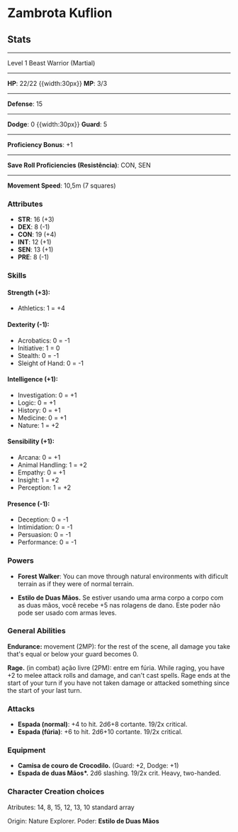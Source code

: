 # Zambrota Kuflion
## Stats
___
Level 1 Beast Warrior (Martial)
___
**HP**: 22/22
{{width:30px}}
**MP**: 3/3
___
**Defense**: 15
___
**Dodge**: 0
{{width:30px}}
**Guard**: 5
___
**Proficiency Bonus**: +1
___
**Save Roll Proficiencies (Resistência)**: CON, SEN
___
**Movement Speed**: 10,5m (7 squares)

### Attributes
- **STR**: 16 (+3)
- **DEX**: 8 (-1)
- **CON**: 19 (+4)
- **INT**: 12 (+1)
- **SEN**: 13 (+1)
- **PRE**: 8 (-1)

### Skills
#### Strength (+3):
- Athletics: 1 = +4

#### Dexterity (-1):
- Acrobatics: 0 = -1
- Initiative: 1 = 0
- Stealth: 0 = -1
- Sleight of Hand: 0 = -1

#### Intelligence (+1):
- Investigation: 0 = +1
- Logic: 0 = +1
- History: 0 = +1
- Medicine: 0 = +1
- Nature: 1 = +2

#### Sensibility (+1):
- Arcana: 0 = +1
- Animal Handling: 1 = +2
- Empathy: 0 = +1
- Insight: 1 = +2
- Perception: 1 = +2

#### Presence (-1):
- Deception: 0 = -1
- Intimidation: 0 = -1
- Persuasion: 0 = -1
- Performance: 0 = -1

### Powers
- **Forest Walker**: You can move through natural environments with dificult terrain as if they were of normal terrain.

- **Estilo de Duas Mãos.** Se estiver usando uma arma corpo a corpo com as duas mãos, você recebe +5 nas rolagens de dano. Este poder não pode ser usado com armas leves.

### General Abilities
**Endurance:** movement (2MP): for the rest of the scene, all damage you take that's equal or below your guard becomes 0.

**Rage.** (in combat) ação livre (2PM): entre em fúria. While raging, you have +2 to melee attack rolls and damage, and can't cast spells. Rage ends at the start of your turn if you have not taken damage or attacked something since the start of your last turn.

### Attacks
- **Espada (normal)**: +4 to hit. 2d6+8 cortante. 19/2x critical.
- **Espada (fúria)**: +6 to hit. 2d6+10 cortante. 19/2x critical.

### Equipment
- **Camisa de couro de Crocodilo.** (Guard: +2, Dodge: +1)
- **Espada de duas Mãos\*.** 2d6 slashing. 19/2x crit. Heavy, two-handed.

### Character Creation choices

Atributes: 14, 8, 15, 12, 13, 10
standard array

Origin: Nature Explorer. Poder: **Estilo de Duas Mãos**
